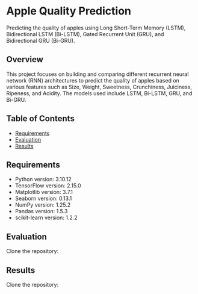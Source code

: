 # Apple Quality Prediction

Predicting the quality of apples using Long Short-Term Memory (LSTM), Bidirectional LSTM (Bi-LSTM), Gated Recurrent Unit (GRU), and Bidirectional GRU (Bi-GRU).

## Overview

This project focuses on building and comparing different recurrent neural network (RNN) architectures to predict the quality of apples based on various features such as Size, Weight, Sweetness, Crunchiness, Juiciness, Ripeness, and Acidity. The models used include LSTM, Bi-LSTM, GRU, and Bi-GRU.

## Table of Contents

- [Requirements](#requirements)
- [Evaluation](#evaluation)
- [Results](#results)

## Requirements

- Python version: 3.10.12 
- TensorFlow version: 2.15.0
- Matplotlib version: 3.7.1
- Seaborn version: 0.13.1
- NumPy version: 1.25.2
- Pandas version: 1.5.3
- scikit-learn version: 1.2.2

## Evaluation

Clone the repository:

## Results

Clone the repository:




